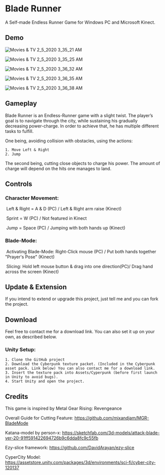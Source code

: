 # Blade Runner

A Self-made Endless Runner Game for Windows PC and Microsoft Kinect.


## Demo

![Movies & TV 2_5_2020 3_35_21 AM](https://github.com/hakrrr/Blade-Runner/blob/master/Demo/Movies%20%26%20TV%202_5_2020%203_35_21%20AM.png)

![Movies & TV 2_5_2020 3_35_25 AM](https://github.com/hakrrr/Blade-Runner/blob/master/Demo/Movies%20%26%20TV%202_5_2020%203_35_25%20AM.png)

![Movies & TV 2_5_2020 3_36_32 AM](https://github.com/hakrrr/Blade-Runner/blob/master/Demo/Movies%20%26%20TV%202_5_2020%203_36_35%20AM.png)

![Movies & TV 2_5_2020 3_36_35 AM](https://github.com/hakrrr/Blade-Runner/blob/master/Demo/Movies%20%26%20TV%202_5_2020%203_36_38%20AM.png)

![Movies & TV 2_5_2020 3_36_38 AM](https://github.com/hakrrr/Blade-Runner/blob/master/Demo/Movies%20%26%20TV%202_5_2020%203_36_32%20AM.png)


## Gameplay

Blade Runner is an Endless-Runner game with a slight twist. The player’s goal is to navigate through the city, while sustaining his gradually decreasing power-charge. In order to achieve that, he has multiple different tasks to fulfill. 

One being, avoiding collision with obstacles, using the actions: 

	1. Move Left & Right
	2. Jump

The second being, cutting close objects to charge his power. The amount of charge will depend on the hits one manages to land. 





## Controls

### Character Movement:

​	Left & Right = A & D (PC) / Left & Right arm raise (Kinect)

​	Sprint = W (PC) / Not featured in Kinect

​	Jump = Space (PC) / Jumping with both hands up (Kinect)



### Blade-Mode:

​	Activating Blade-Mode: Right-Click mouse (PC) / Put both hands together "Prayer's Pose" (Kinect)

​	Slicing: Hold left mouse button & drag into one direction(PC)/ Drag hand across the screen (Kinect)


## Update & Extension

If you intend to extend or upgrade this project, just tell me and you can fork the project.


## Download

Feel free to contact me for a download link. You can also set it up on your own, as described below.

### Unity Setup:

	1. Clone the GitHub project
 	2. Download the Cyberpunk texture packet. (Included in the Cyberpunk asset pack. Link below) You can also contact me for a download link.
 	3. Insert the texture pack into Assets/Cyperpunk (before first launch in Unity to avoid bugs).
 	4. Start Unity and open the project.





## Credits

This game is inspired by Metal Gear Rising: Revengeance

Overall Guide for Cutting Feature: https://github.com/mixandjam/MGR-BladeMode

Katana-model by person-x: https://sketchfab.com/3d-models/attack-blade-ver-20-91ff591422694726b9c6dda8fc9c55fb

Ezy-slice framework: https://github.com/DavidArayan/ezy-slice

CyperCity Model: https://assetstore.unity.com/packages/3d/environments/sci-fi/cyber-city-120137
